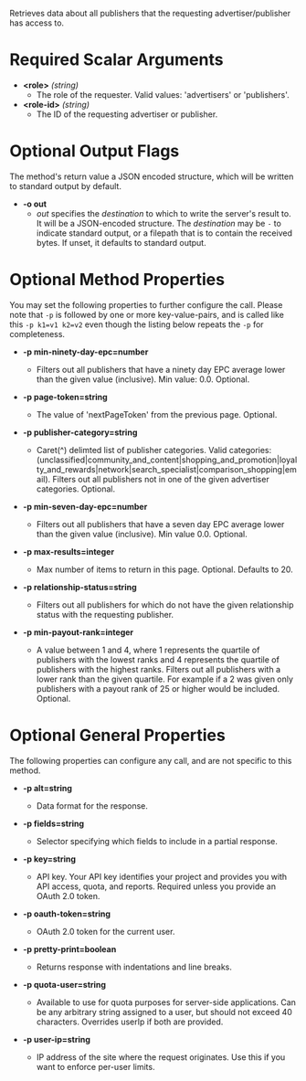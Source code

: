 Retrieves data about all publishers that the requesting advertiser/publisher has access to.
# Required Scalar Arguments
* **&lt;role&gt;** *(string)*
    - The role of the requester. Valid values: &#39;advertisers&#39; or &#39;publishers&#39;.
* **&lt;role-id&gt;** *(string)*
    - The ID of the requesting advertiser or publisher.

# Optional Output Flags

The method's return value a JSON encoded structure, which will be written to standard output by default.

* **-o out**
    - *out* specifies the *destination* to which to write the server's result to.
      It will be a JSON-encoded structure.
      The *destination* may be `-` to indicate standard output, or a filepath that is to contain the received bytes.
      If unset, it defaults to standard output.
# Optional Method Properties

You may set the following properties to further configure the call. Please note that `-p` is followed by one 
or more key-value-pairs, and is called like this `-p k1=v1 k2=v2` even though the listing below repeats the
`-p` for completeness.

* **-p min-ninety-day-epc=number**
    - Filters out all publishers that have a ninety day EPC average lower than the given value (inclusive). Min value: 0.0. Optional.

* **-p page-token=string**
    - The value of &#39;nextPageToken&#39; from the previous page. Optional.

* **-p publisher-category=string**
    - Caret(^) delimted list of publisher categories. Valid categories: (unclassified|community_and_content|shopping_and_promotion|loyalty_and_rewards|network|search_specialist|comparison_shopping|email). Filters out all publishers not in one of the given advertiser categories. Optional.

* **-p min-seven-day-epc=number**
    - Filters out all publishers that have a seven day EPC average lower than the given value (inclusive). Min value 0.0. Optional.

* **-p max-results=integer**
    - Max number of items to return in this page. Optional. Defaults to 20.

* **-p relationship-status=string**
    - Filters out all publishers for which do not have the given relationship status with the requesting publisher.

* **-p min-payout-rank=integer**
    - A value between 1 and 4, where 1 represents the quartile of publishers with the lowest ranks and 4 represents the quartile of publishers with the highest ranks. Filters out all publishers with a lower rank than the given quartile. For example if a 2 was given only publishers with a payout rank of 25 or higher would be included. Optional.

# Optional General Properties

The following properties can configure any call, and are not specific to this method.

* **-p alt=string**
    - Data format for the response.

* **-p fields=string**
    - Selector specifying which fields to include in a partial response.

* **-p key=string**
    - API key. Your API key identifies your project and provides you with API access, quota, and reports. Required unless you provide an OAuth 2.0 token.

* **-p oauth-token=string**
    - OAuth 2.0 token for the current user.

* **-p pretty-print=boolean**
    - Returns response with indentations and line breaks.

* **-p quota-user=string**
    - Available to use for quota purposes for server-side applications. Can be any arbitrary string assigned to a user, but should not exceed 40 characters. Overrides userIp if both are provided.

* **-p user-ip=string**
    - IP address of the site where the request originates. Use this if you want to enforce per-user limits.
